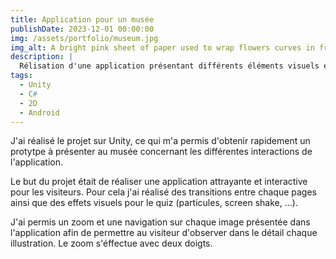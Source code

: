 ```yaml
---
title: Application pour un musée
publishDate: 2023-12-01 00:00:00
img: /assets/portfolio/museum.jpg
img_alt: A bright pink sheet of paper used to wrap flowers curves in front of rich blue background
description: |
  Rélisation d'une application présentant différents éléments visuels et textuels du musée avec un quiz pour valider nos connaissances.
tags:
  - Unity
  - C#
  - 2D
  - Android
---
```


J'ai réalisé le projet sur Unity, ce qui m'a permis d'obtenir rapidement un protytpe à présenter au musée concernant les différentes interactions de l'application.

Le but du projet était de réaliser une application attrayante et interactive pour les visiteurs.
Pour cela j'ai réalisé des transitions entre chaque pages ainsi que des effets visuels pour le quiz (particules, screen shake, ...).

J'ai permis un zoom et une navigation sur chaque image présentée dans l'application afin de permettre au visiteur d'observer dans le détail chaque illustration. Le zoom s'éffectue avec deux doigts.
